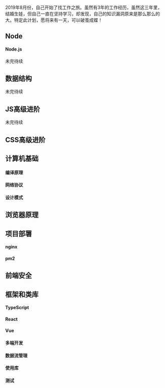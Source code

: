 2019年8月份，自己开始了找工作之旅。虽然有3年的工作经历，虽然这三年里，结婚生娃，但自己一直在坚持学习，却发现，自己的知识漏洞原来是那么那么的大。特定此计划，愿将来有一天，可以破茧成蝶！



## Node

#### Node.js

未完待续

## 数据结构

未完待续

## JS高级进阶

未完待续

## CSS高级进阶

## 计算机基础

#### 编译原理

#### 网络协议

#### 设计模式

## 浏览器原理

## 项目部署

#### nginx

#### pm2

## 前端安全

## 框架和类库

#### TypeScript

#### React

#### Vue

#### 多端开发

#### 数据流管理

#### 使用库

#### 测试
